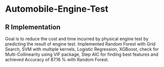 # Automobile-Engine-Test
## R Implementation 
Goal is to reduce the cost and time incurred by physical engine test by predicting the result of engine test. Implemented Random Forest with Grid Search, SVM with multiple kernels, Logistic Regression, XGBoost, check for Multi-Collinearity using VIF package, Step AIC for finding best features and achieved Accuracy of 87.16 % with Random Forest.
